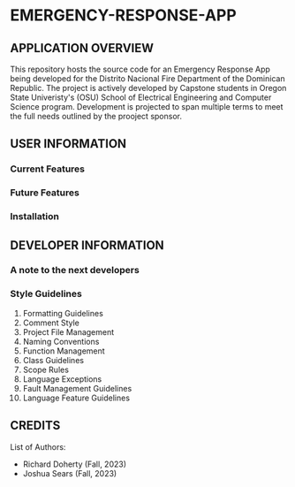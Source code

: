 # EMERGENCY-RESPONSE-APP

## APPLICATION OVERVIEW
This repository hosts the source code for an Emergency Response App being developed for the Distrito Nacional Fire Department of the Dominican Republic. The project is actively developed by Capstone students in Oregon State Univeristy's (OSU) School of Electrical Engineering and Computer Science program. Development is projected to span multiple terms to meet the full needs outlined by the prooject sponsor. 

## USER INFORMATION
### Current Features

### Future Features

### Installation

## DEVELOPER INFORMATION
### A note to the next developers

### Style Guidelines
1. Formatting Guidelines
2. Comment Style
3. Project File Management
4. Naming Conventions
5. Function Management
6. Class Guidelines
7. Scope Rules
8. Language Exceptions
9. Fault Management Guidelines
10. Language Feature Guidelines

## CREDITS
List of Authors:
- Richard Doherty (Fall, 2023)
- Joshua Sears (Fall, 2023)
